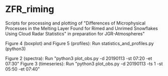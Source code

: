 # ZFR_riming
Scripts for processing and plotting of "Differences of Microphysical Processes in the Melting Layer Found for Rimed and Unrimed Snowflakes Using Cloud Radar Statistics" in preparation for JGR-Atmospheres"

Figure 4 (boxplot) and Figure 5 (profiles): Run statistics_and_profiles.py (python3)

Figure 2 (spectra): Run "python3 plot_obs.py -d 20190113 -st 07:20 -et 07:30"
Figure 3 (timeseries): Run "python3 plot_obs.py -d 20190113 -ts 1 -st 05:50 -et 07:40"
